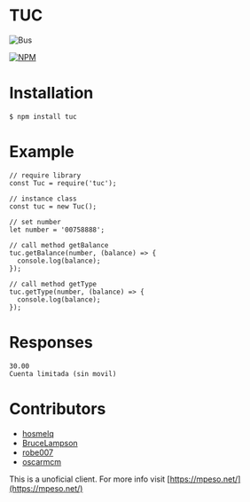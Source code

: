 # TUC

![Bus](http://i.imgur.com/r5xuL7x.png)

[![NPM](https://nodei.co/npm/tuc.png)](https://nodei.co/npm/tuc/)

# Installation

    $ npm install tuc

# Example

    // require library
    const Tuc = require('tuc');

    // instance class
    const tuc = new Tuc();

    // set number
    let number = '00758888';

    // call method getBalance
    tuc.getBalance(number, (balance) => {
      console.log(balance);
    });

    // call method getType
    tuc.getType(number, (balance) => {
      console.log(balance);
    });

# Responses

    30.00
    Cuenta limitada (sin movil)

# Contributors

* [hosmelq](https://github.com/hosmelq)
* [BruceLampson](https://github.com/BruceLampson)
* [robe007](https://github.com/robe007)
* [oscarmcm](https://github.com/oscarmcm)

This is a unoficial client. For more info visit [https://mpeso.net/](https://mpeso.net/)
